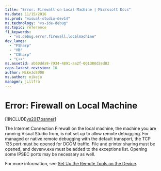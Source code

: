 ```yaml
---
title: "Error: Firewall on Local Machine | Microsoft Docs"
ms.date: 11/15/2016
ms.prod: "visual-studio-dev14"
ms.technology: "vs-ide-debug"
ms.topic: reference
f1_keywords: 
  - "vs.debug.error.firewall.localmachine"
dev_langs: 
  - "FSharp"
  - "VB"
  - "CSharp"
  - "C++"
ms.assetid: ab60dda9-7934-4891-aa2f-001380d2ed83
caps.latest.revision: 10
author: MikeJo5000
ms.author: mikejo
manager: jillfra
---
```

# Error: Firewall on Local Machine
[!INCLUDE[vs2017banner](../includes/vs2017banner.md)]

The Internet Connection Firewall on the local machine, the machine you are running Visual Studio from, is not set up to allow remote debugging. For managed or native remote debugging with the default transport, the TCP 135 port must be opened for DCOM traffic. File and printer sharing must be opened, and devenv.exe must be added to the exceptions list. Opening some IPSEC ports may be necessary as well.  
  
 For more information, see [Set Up the Remote Tools on the Device](http://msdn.microsoft.com/library/90f45630-0d26-4698-8c1f-63f85a12db9c).
